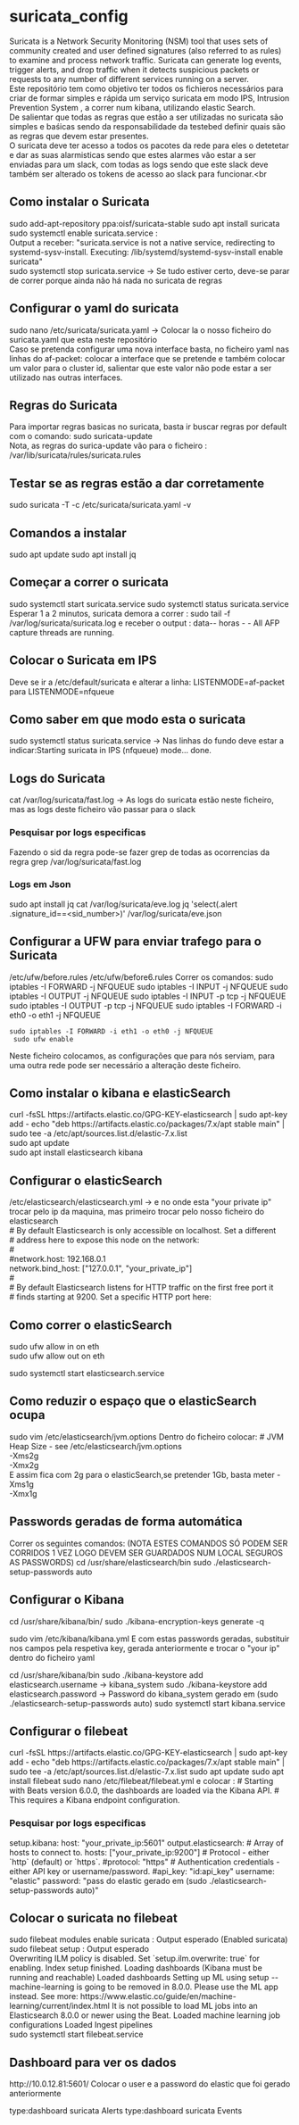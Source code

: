 # suricata_config
Suricata is a Network Security Monitoring (NSM) tool that uses sets of community created and user defined signatures (also referred to as rules) to examine and process network traffic. Suricata can generate log events, trigger alerts, and drop traffic when it detects suspicious packets or requests to any number of different services running on a server.<br>
Este repositório tem como objetivo ter todos os fichieros necessários para criar de formar simples e rápida um serviço suricata em modo IPS, Intrusion Prevention System , a correr num kibana, utilizando elastic Search.<br>
De salientar que todas as regras que estão a ser utilizadas no suricata são simples e baśicas sendo da responsabilidade da testebed definir quais são as regras que devem estar presentes.<br>
O suricata deve ter acesso a todos os pacotes da rede para eles o detetetar e dar as suas alarmisticas sendo que estes alarmes vão estar a ser enviadas para um slack, com todas as logs sendo que este slack deve também ser alterado os tokens de acesso ao slack para funcionar.<br
>

<h2> Como instalar o Suricata </h2>
sudo add-apt-repository ppa:oisf/suricata-stable
sudo apt install suricata
sudo systemctl enable suricata.service : <br>
Output a receber:  "suricata.service is not a native service, redirecting to systemd-sysv-install.
Executing: /lib/systemd/systemd-sysv-install enable suricata" <br>
sudo systemctl stop suricata.service  -> Se tudo estiver certo, deve-se parar de correr porque ainda não há nada no suricata de regras

<h2> Configurar o yaml do suricata </h2>
sudo nano /etc/suricata/suricata.yaml  -> Colocar la o nosso ficheiro do suricata.yaml que esta neste repositório <br>
Caso se pretenda configurar uma nova interface basta, no ficheiro yaml nas linhas do af-packet: colocar a interface que se pretende e também colocar um valor para o cluster id, salientar que este valor não pode estar a ser utilizado nas outras interfaces.<br>

<h2> Regras do Suricata </h2>
Para importar regras basicas no suricata, basta ir buscar regras por default com o comando: sudo suricata-update<br>
Nota, as regras do surica-update vão para o ficheiro : /var/lib/suricata/rules/suricata.rules <br>

<h2> Testar se as regras estão a dar corretamente </h2>
	sudo suricata -T -c /etc/suricata/suricata.yaml -v
<h2 > Comandos a instalar </h2>
sudo apt update
sudo apt install jq

<h2> Começar a correr o suricata </h2>
	sudo systemctl start suricata.service
	sudo systemctl status suricata.service
  Esperar 1 a 2 minutos, suricata demora a correr :
    sudo tail -f /var/log/suricata/suricata.log  e receber o output : data-- horas - <Info> - All AFP capture threads are running.
	<h2> Colocar o Suricata em IPS </h2>
	Deve se ir a  /etc/default/suricata e alterar a linha: LISTENMODE=af-packet para 
	LISTENMODE=nfqueue
	<h2> Como saber em que modo esta o suricata </h2>
	sudo systemctl status suricata.service -> Nas linhas do fundo deve estar a indicar:Starting suricata in IPS (nfqueue) mode... done.

  <h2> Logs do Suricata </h2>
cat  /var/log/suricata/fast.log -> As logs do suricata estão neste ficheiro, mas as logs deste ficheiro vão passar para o slack <br>
<h3> Pesquisar por logs especificas </h3>
Fazendo o sid da regra pode-se fazer grep de todas as ocorrencias da regra
grep <sid_number> /var/log/suricata/fast.log

<h3>Logs em Json </h3>

sudo apt install jq
cat /var/log/suricata/eve.log
jq 'select(.alert .signature_id==<sid_number>)' /var/log/suricata/eve.json

<h2> Configurar a UFW para enviar trafego para o Suricata </h2>
/etc/ufw/before.rules
/etc/ufw/before6.rules
Correr os comandos:
	sudo iptables -I FORWARD -j NFQUEUE
	sudo iptables -I INPUT -j NFQUEUE
	sudo iptables -I OUTPUT -j NFQUEUE
	sudo iptables -I INPUT -p tcp  -j NFQUEUE
	sudo iptables -I OUTPUT -p tcp -j NFQUEUE
	sudo iptables -I FORWARD -i eth0 -o eth1 -j NFQUEUE

	sudo iptables -I FORWARD -i eth1 -o eth0 -j NFQUEUE
	 sudo ufw enable

Neste ficheiro colocamos, as configurações que para nós serviam, para uma outra rede pode ser necessário a alteração deste ficheiro.

<h2> Como instalar o kibana e elasticSearch </h2>
curl -fsSL https://artifacts.elastic.co/GPG-KEY-elasticsearch | sudo apt-key add -
echo "deb https://artifacts.elastic.co/packages/7.x/apt stable main" | sudo tee -a /etc/apt/sources.list.d/elastic-7.x.list<br>
sudo apt update<br>
sudo apt install elasticsearch kibana<br>

<h2> Configurar o elasticSearch </h2>
/etc/elasticsearch/elasticsearch.yml -> e no onde esta "your private ip" trocar pelo ip da maquina, mas primeiro trocar pelo nosso ficheiro do elasticsearch <br>
# By default Elasticsearch is only accessible on localhost. Set a different<br>
# address here to expose this node on the network:<br>
#<br>
#network.host: 192.168.0.1<br>
network.bind_host: ["127.0.0.1", "your_private_ip"] <br>
#<br>
# By default Elasticsearch listens for HTTP traffic on the first free port it<br>
# finds starting at 9200. Set a specific HTTP port here:<br>

<h2> Como correr o elasticSearch </h2>
sudo ufw allow in on eth<number><br>
sudo ufw allow out on eth<number><br>

sudo systemctl start elasticsearch.service

<h2> Como reduzir o espaço que o elasticSearch ocupa </h2>
sudo  vim /etc/elasticsearch/jvm.options
Dentro do ficheiro colocar:
# JVM Heap Size - see /etc/elasticsearch/jvm.options <br>
-Xms2g <br>
-Xmx2g <br>
E assim fica com 2g para o elasticSearch,se pretender 1Gb, basta meter 
-Xms1g <br>
-Xmx1g <br>
<h2> Passwords geradas de forma automática </h2>
Correr os seguintes comandos: (NOTA ESTES COMANDOS SÓ PODEM SER CORRIDOS 1 VEZ LOGO DEVEM SER GUARDADOS NUM LOCAL SEGUROS AS PASSWORDS)
cd /usr/share/elasticsearch/bin
sudo ./elasticsearch-setup-passwords auto

<h2 > Configurar o Kibana </h2>
cd /usr/share/kibana/bin/
sudo ./kibana-encryption-keys generate -q

sudo vim /etc/kibana/kibana.yml
E com estas passwords geradas, substituir nos campos <key > pela respetiva key, gerada anteriormente e trocar o "your ip" dentro do ficheiro yaml

cd /usr/share/kibana/bin 
sudo ./kibana-keystore add elasticsearch.username -> kibana_system
sudo ./kibana-keystore add elasticsearch.password -> Password do kibana_system gerado em (sudo ./elasticsearch-setup-passwords auto)
sudo systemctl start kibana.service

<h2> Configurar o filebeat </h2>
curl -fsSL https://artifacts.elastic.co/GPG-KEY-elasticsearch | sudo apt-key add -
echo "deb https://artifacts.elastic.co/packages/7.x/apt stable main" | sudo tee -a /etc/apt/sources.list.d/elastic-7.x.list
sudo apt update
sudo apt install filebeat
sudo nano /etc/filebeat/filebeat.yml e colocar :
# Starting with Beats version 6.0.0, the dashboards are loaded via the Kibana API.
# This requires a Kibana endpoint configuration.<h3> Pesquisar por logs especificas </h3>
setup.kibana:
	host: "your_private_ip:5601" 
output.elasticsearch:
	# Array of hosts to connect to.
	hosts: ["your_private_ip:9200"]
# Protocol - either `http` (default) or `https`.
#protocol: "https"
# Authentication credentials - either API key or username/password.
#api_key: "id:api_key"
username: "elastic"
password: "pass do elastic gerado em  (sudo ./elasticsearch-setup-passwords auto)"
<h2> Colocar o suricata no filebeat </h2>
sudo filebeat modules enable suricata : Output esperado (Enabled suricata) <br>
sudo filebeat setup : Output esperado <br>
Overwriting ILM policy is disabled. Set `setup.ilm.overwrite: true` for enabling.
Index setup finished.
Loading dashboards (Kibana must be running and reachable)
Loaded dashboards
Setting up ML using setup --machine-learning is going to be removed in 8.0.0. Please use the ML app instead.
See more: https://www.elastic.co/guide/en/machine-learning/current/index.html
It is not possible to load ML jobs into an Elasticsearch 8.0.0 or newer using the Beat.
Loaded machine learning job configurations
Loaded Ingest pipelines<br>
sudo systemctl start filebeat.service
<h2> Dashboard para ver os dados </h2>
http://10.0.12.81:5601/ 
Colocar o user e a password do elastic que foi gerado anteriormente

type:dashboard suricata  Alerts
type:dashboard suricata  Events
